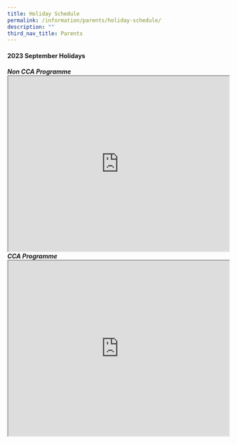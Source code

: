 ```yaml
---
title: Holiday Schedule
permalink: /information/parents/holiday-schedule/
description: ""
third_nav_title: Parents
---
```

<h4><strong>2023 September Holidays</strong></h4>
<h5><strong>Non CCA Programme</strong>
<iframe height="400" width="100%" src="https://docs.google.com/spreadsheets/d/e/2PACX-1vRr514Tda3V3Tj73YHI_IoGdpfOF8WU8FdlR4qgNHxX2uj5zlm-TIebbVtDZfVDE0_7Z1Gd_PZc21Ov/pubhtml?gid=0&amp;single=true&amp;widget=true&amp;headers=false"></iframe>
<br>
<strong>CCA Programme</strong>
<iframe height="400" width="100%" src="https://docs.google.com/spreadsheets/d/e/2PACX-1vQmuyPoS_J5ulr1sx5nNY-mhUqvRDUWU9slXtTKW_AqfSBR_Nzg-m4fqGgwVeCjhZK1fVmZ4NmvjZcl/pubhtml?gid=0&amp;single=true&amp;widget=true&amp;headers=false"></iframe></h5>
